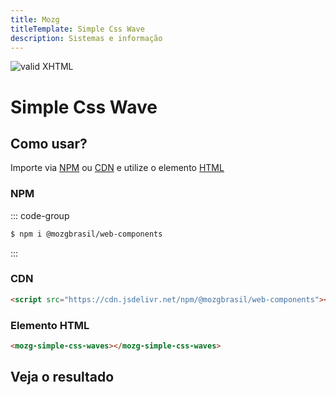 ```yaml
---
title: Mozg
titleTemplate: Simple Css Wave
description: Sistemas e informação
---
```


[checkmark]: https://raw.githubusercontent.com/mozgbrasil/mozgbrasil.github.io/refs/heads/main/docs/logo-mini.png 'MOZG'

![valid XHTML][checkmark]

# Simple Css Wave

<!-- [Web Components](https://developer.mozilla.org/en-US/docs/Web/API/Web_components) -->

<!-- ::: tip
🍀
::: -->

## **Como usar?**

Importe via [NPM](https://www.npmjs.com/package/@mozgbrasil/web-components) ou [CDN](https://en.wikipedia.org/wiki/JSDelivr) e utilize o elemento [HTML](https://pt.wikipedia.org/wiki/HTML)

### **NPM**

::: code-group

```sh [npm]
$ npm i @mozgbrasil/web-components
```

:::

### CDN

```html
<script src="https://cdn.jsdelivr.net/npm/@mozgbrasil/web-components"></script>
```

### Elemento HTML

```html
<mozg-simple-css-waves></mozg-simple-css-waves>
```

## **Veja o resultado**

<mozg-simple-css-waves></mozg-simple-css-waves>

<script client>
  console.log('client side JavaScript!')
document.querySelector('h1').addEventListener('click', () => {
  console.log('client side JavaScript!')
})

// 
</script>

<style>
mozg-core::part(custom-button) {
  background-color: red;  /* Altera o fundo da parte 'custom-button' */
  border-radius: 10px;     /* Modifica a borda */
}

mozg-core::part(custom-button) button {
  color: yellow;  /* Altera a cor do texto do botão */
}
</style>

<mozg-core></mozg-core>

